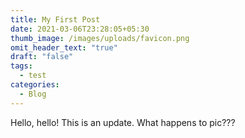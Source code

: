 ```yaml
---
title: My First Post
date: 2021-03-06T23:28:05+05:30
thumb_image: /images/uploads/favicon.png
omit_header_text: "true"
draft: "false"
tags:
  - test
categories:
  - Blog
---
```

Hello, hello! This is an update. What happens to pic???